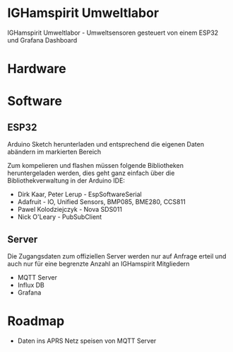 # IGHamspirit Umweltlabor
IGHamspirit Umweltlabor - Umweltsensoren gesteuert von einem ESP32 und Grafana Dashboard

# Hardware

# Software
## ESP32
Arduino Sketch herunterladen und entsprechend die eigenen Daten abändern im markierten Bereich

Zum kompelieren und flashen müssen folgende Bibliotheken heruntergeladen werden, dies geht ganz einfach über die Bibliothekverwaltung in der Arduino IDE:

- Dirk Kaar, Peter Lerup - EspSoftwareSerial
- Adafruit - IO, Unified Sensors, BMP085, BME280, CCS811
- Pawel Kolodziejczyk - Nova SDS011
- Nick O'Leary - PubSubClient

## Server
Die Zugangsdaten zum offiziellen Server werden nur auf Anfrage erteil und auch nur für eine begrenzte Anzahl an IGHamspirit Mitgliedern

- MQTT Server
- Influx DB
- Grafana

# Roadmap
- Daten ins APRS Netz speisen von MQTT Server
